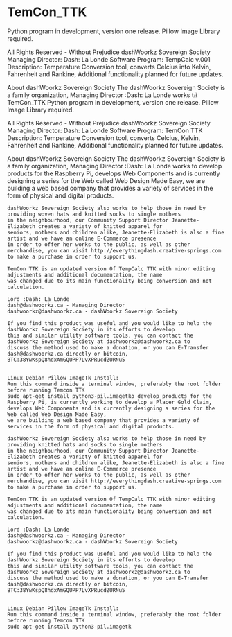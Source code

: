 # TemCon_TTK
Python program in development, version one release.
Pillow Image Library required.

All Rights Reserved - Without Prejudice
dashWoorkz Sovereign Society
Managing Director: Dash: La Londe
Software Program: TempCalc v.001
Description: Temperature Conversion tool, converts Celcius into Kelvin, Fahrenheit and Rankine,
             Additional functionality planned for future updates.
  
About dashWoorkz Sovereign Society
    The dashWoorkz Sovereign Society is a family organization, Managing Director :Dash: La Londe
    works t# TemCon_TTK
Python program in development, version one release.
Pillow Image Library required.

All Rights Reserved - Without Prejudice
dashWoorkz Sovereign Society
Managing Director: Dash: La Londe
Software Program: TemCon TTK
Description: Temperature Conversion tool, converts Celcius, Kelvin, Fahrenheit and Rankine,
             Additional functionality planned for future updates.
  
About dashWoorkz Sovereign Society
    The dashWoorkz Sovereign Society is a family organization, Managing Director :Dash: La Londe
    works to develop products for the Raspberry Pi, develops Web Components and is currently designing 
    a series for the Web called Web Design Made Easy, we are building a web based company that provides
    a variety of services in the form of physical and digital products.

    dashWoorkz Sovereign Society also works to help those in need by providing woven hats and knitted socks to single mothers
    in the neighbourhood, our Community Support Director Jeanette-Elizabeth creates a variety of knitted apparel for
    seniors, mothers and children alike, Jeanette-Elizabeth is also a fine artist and we have an online E-Commerce presence
    in order to offer her works to the public, as well as other merchandise, you can visit http://everythingdash.creative-springs.com
    to make a purchase in order to support us.

    TemCon TTK is an updated version 0f TempCalc TTK with minor editing adjustments and additional documentation, the name
    was changed due to its main functionality being conversion and not calculation.

    Lord :Dash: La Londe
    dash@dashwoorkz.ca - Managing Director
    dashwoorkz@dashwoorkz.ca - dashWoorkz Sovereign Society

    If you find this product was useful and you would like to help the dashWoorkz Sovereign Society in its efforts to develop 
    this and similar utility software tools, you can contact the dashWoorkz Sovereign Society at dashwoorkz@dashwoorkz.ca to
    discuss the method used to make a donation, or you can E-Transfer dash@dashwoorkz.ca directly or bitcoin,
    BTC:38YwKspQ8hdxAmGQUPP7LvXPRucdZURNu5

    
    Linux Debian Pillow ImageTk Install:
    Run this command inside a terminal window, preferably the root folder before running Temcon TTK
    sudo apt-get install python3-pil.imagetko develop products for the Raspberry Pi, is currently working to develop a Placer Gold Claim,
    develops Web Components and is currently designing a series for the Web called Web Design Made Easy,
    we are building a web based company that provides a variety of services in the form of physical and digital products.

    dashWoorkz Sovereign Society also works to help those in need by providing knitted hats and socks to single mothers
    in the neighbourhood, our Community Support Director Jeanette-Elizabeth creates a variety of knitted apparel for
    seniors, mothers and children alike, Jeanette-Elizabeth is also a fine artist and we have an online E-Commerce presence
    in order to offer her works to the public, as well as other merchandise, you can visit http://everythingdash.creative-springs.com
    to make a purchase in order to support us.

    TemCon TTK is an updated version 0f TempCalc TTK with minor editing adjustments and additional documentation, the name
    was changed due to its main functionality being conversion and not calculation.

    Lord :Dash: La Londe
    dash@dashwoorkz.ca - Managing Director
    dashwoorkz@dashwoorkz.ca - dashWoorkz Sovereign Society

    If you find this product was useful and you would like to help the dashWoorkz Sovereign Society in its efforts to develop 
    this and similar utility software tools, you can contact the dashWoorkz Sovereign Society at dashwoorkz@dashwoorkz.ca to
    discuss the method used to make a donation, or you can E-Transfer dash@dashwoorkz.ca directly or bitcoin,
    BTC:38YwKspQ8hdxAmGQUPP7LvXPRucdZURNu5

    
    Linux Debian Pillow ImageTk Install:
    Run this command inside a terminal window, preferably the root folder before running Temcon TTK
    sudo apt-get install python3-pil.imagetk
